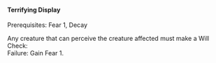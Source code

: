 #### Terrifying Display

Prerequisites: Fear 1, Decay

Any creature that can perceive the creature affected must make a Will Check:  
Failure: Gain Fear 1.